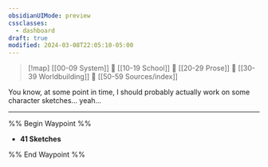 ```yaml
---
obsidianUIMode: preview
cssclasses:
  - dashboard
draft: true
modified: 2024-03-08T22:05:10-05:00
---
```


> [!map]
> [[00-09 System]] 💠 [[10-19 School]] 💠 [[20-29 Prose]] 💠 [[30-39 Worldbuilding]] 💠 [[50-59 Sources/index]]

You know, at some point in time, I should probably actually work on some character sketches… yeah…

---

%% Begin Waypoint %%
- **41 Sketches**

%% End Waypoint %%